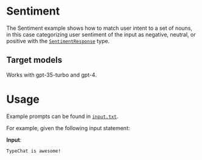 ﻿# Sentiment

The Sentiment example shows how to match user intent to a set of nouns, in this case categorizing user sentiment of the input as negative, neutral, or positive with the [`SentimentResponse`](SentimentSchema.cs) type.

## Target models
Works with gpt-35-turbo and gpt-4.

# Usage
Example prompts can be found in [`input.txt`](input.txt).

For example, given the following input statement:

**Input**:
```
TypeChat is awesome!
```

